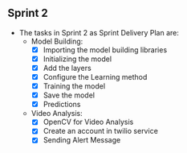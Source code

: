 ## Sprint 2
- The tasks in Sprint 2 as Sprint Delivery Plan are:
  - Model Building:
    - [x] Importing the model building libraries
    - [x] Initializing the model
    - [x] Add the layers
    - [x] Configure the Learning method
    - [x] Training the model
    - [x] Save the model
    - [x] Predictions
  - Video Analysis:
    - [x] OpenCV for Video Analysis
    - [x] Create an account in twilio service
    - [x] Sending Alert Message
